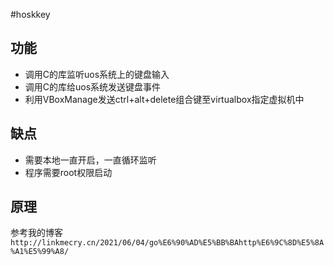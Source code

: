 #hoskkey

## 功能

  - 调用C的库监听uos系统上的键盘输入
  - 调用C的库给uos系统发送键盘事件
  - 利用VBoxManage发送ctrl+alt+delete组合键至virtualbox指定虚拟机中

## 缺点
  - 需要本地一直开启，一直循环监听
  - 程序需要root权限启动    

## 原理

参考我的博客`http://linkmecry.cn/2021/06/04/go%E6%90%AD%E5%BB%BAhttp%E6%9C%8D%E5%8A%A1%E5%99%A8/`
